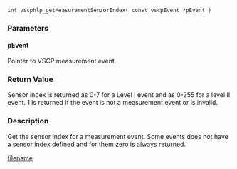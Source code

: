 

```clike
int vscphlp_getMeasurementSenzorIndex( const vscpEvent *pEvent )
```

### Parameters

#### pEvent
Pointer to VSCP measurement event.

### Return Value
Sensor index is returned as 0-7 for a Level I event and as 0-255 for a level II event. 1 is returned if the event is not a measurement event or is invalid. 

### Description
Get the sensor index for a measurement event. Some events does not have a sensor index defined and for them zero is always returned. 




[filename](./bottom_copyright.md ':include')